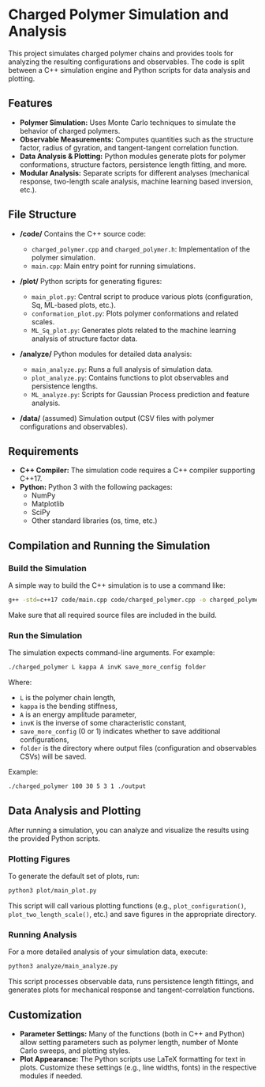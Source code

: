 # Charged Polymer Simulation and Analysis

This project simulates charged polymer chains and provides tools for analyzing the resulting configurations and observables. The code is split between a C++ simulation engine and Python scripts for data analysis and plotting.

## Features

- **Polymer Simulation:** Uses Monte Carlo techniques to simulate the behavior of charged polymers.
- **Observable Measurements:** Computes quantities such as the structure factor, radius of gyration, and tangent-tangent correlation function.
- **Data Analysis & Plotting:** Python modules generate plots for polymer conformations, structure factors, persistence length fitting, and more.
- **Modular Analysis:** Separate scripts for different analyses (mechanical response, two-length scale analysis, machine learning based inversion, etc.).

## File Structure

- **/code/**
  Contains the C++ source code:
  - `charged_polymer.cpp` and `charged_polymer.h`: Implementation of the polymer simulation.
  - `main.cpp`: Main entry point for running simulations.

- **/plot/**
  Python scripts for generating figures:
  - `main_plot.py`: Central script to produce various plots (configuration, Sq, ML-based plots, etc.).
  - `conformation_plot.py`: Plots polymer conformations and related scales.
  - `ML_Sq_plot.py`: Generates plots related to the machine learning analysis of structure factor data.

- **/analyze/**
  Python modules for detailed data analysis:
  - `main_analyze.py`: Runs a full analysis of simulation data.
  - `plot_analyze.py`: Contains functions to plot observables and persistence lengths.
  - `ML_analyze.py`: Scripts for Gaussian Process prediction and feature analysis.

- **/data/** (assumed)
  Simulation output (CSV files with polymer configurations and observables).

## Requirements

- **C++ Compiler:** The simulation code requires a C++ compiler supporting C++17.
- **Python:** Python 3 with the following packages:
  - NumPy
  - Matplotlib
  - SciPy
  - Other standard libraries (os, time, etc.)

## Compilation and Running the Simulation

### Build the Simulation

A simple way to build the C++ simulation is to use a command like:

```sh
g++ -std=c++17 code/main.cpp code/charged_polymer.cpp -o charged_polymer
```

Make sure that all required source files are included in the build.

### Run the Simulation

The simulation expects command-line arguments. For example:

```sh
./charged_polymer L kappa A invK save_more_config folder
```

Where:
- `L` is the polymer chain length,
- `kappa` is the bending stiffness,
- `A` is an energy amplitude parameter,
- `invK` is the inverse of some characteristic constant,
- `save_more_config` (0 or 1) indicates whether to save additional configurations,
- `folder` is the directory where output files (configuration and observables CSVs) will be saved.

Example:

```sh
./charged_polymer 100 30 5 3 1 ./output
```

## Data Analysis and Plotting

After running a simulation, you can analyze and visualize the results using the provided Python scripts.

### Plotting Figures

To generate the default set of plots, run:

```sh
python3 plot/main_plot.py
```

This script will call various plotting functions (e.g., `plot_configuration()`, `plot_two_length_scale()`, etc.) and save figures in the appropriate directory.

### Running Analysis

For a more detailed analysis of your simulation data, execute:

```sh
python3 analyze/main_analyze.py
```

This script processes observable data, runs persistence length fittings, and generates plots for mechanical response and tangent-correlation functions.

## Customization

- **Parameter Settings:** Many of the functions (both in C++ and Python) allow setting parameters such as polymer length, number of Monte Carlo sweeps, and plotting styles.
- **Plot Appearance:** The Python scripts use LaTeX formatting for text in plots. Customize these settings (e.g., line widths, fonts) in the respective modules if needed.

